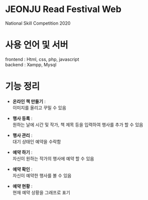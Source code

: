 JEONJU Read Festival Web
========================
National Skill Competition 2020
   
# 사용 언어 및 서버
frontend : Html, css, php, javascript   
backend : Xampp, Mysql

# 기능 정리
 - **온라인 책 만들기** :   
     이미지를 올리고 꾸밀 수 있음
    
 - **행사 등록** :   
     원하는 날에 시간 및 작가, 책 제목 등을 입력하여 행사를 추가 할 수 있음
    
 - **행사 관리** :   
     대기 상태인 예약을 수락함
    
 - **예약 하기** :   
     자신이 원하는 작가의 행사에 예약 할 수 있음
    
 - **예약 확인** :   
     자신이 예약한 행사를 볼 수 있음
    
 - **예약 현황** :   
     현재 예약 상황을 그래프로 표기
